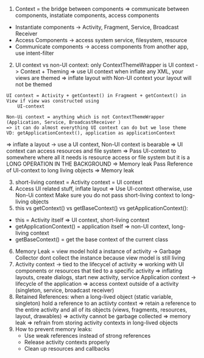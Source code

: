 1. Context = the bridge between components
=> communicate between components, instatiate components, access components
- Instantiate components -> Activity, Fragment, Service, Broadcast Receiver
- Access Components -> access system service, filesystem, resource
- Communicate components -> access components from another app, use intent-filter

2. UI context vs non-UI context:
only ContextThemeWrapper is UI context -> Context + Theming
=> use UI context when inflate any XML, your views are themed
=> inflate layout with Non-UI context your layout will not be themed

```
UI context = Activity + getContext() in Fragment + getContext() in View if view was constructed using
	UI-context

Non-Ui context = anything which is not ContextThemeWrapper (Application, Service, BroadcastReceiver	)
=> it can do almost everything UI context can do but we lose theme
VD: getApplicationContext(), application as applicationContext

```

=> inflate a layout -> use a UI context, Non-UI context is bearable
=> UI context can access resources and file system
=> Pass UI-context to somewhere where all it needs is resource access or file system but it is a LONG OPERATION IN THE BACKGROUND => Memory leak
Pass Reference of UI-context to long living  objects => Memory leak

3. short-living context = Activity context = UI context
4. Access UI related stuff, inflate layout => Use UI-context
otherwise, use Non-Ui context
Make sure you do not pass short-living context to long-living objects
5. this vs getContext() vs getBaseContext() vs getApplicationContext():
- this = Activity itself => UI context, short-living context
- getApplicationContext() = application itself => non-UI context, long-living context
- getBaseContext() = get the base context of the current class
6. Memory Leak = view model hold a instance of activity -> Garbage Collector dont collect the instance because
view model is still living
7. Activity context -> tied to the lifecycel of activity
=> working with UI components or resources that tied to a specific activity
=> inflating layouts, create dialogs, start new activity, service
Application context -> lifecycle of the application
=> access context outside of a activity (singleton, service, broadcast receiver)
8. Retained References:
when a long-lived object (static variable, singleton) hold a reference to an actiivty context
=> retain a reference to the entire activity and all of its objects (views, fragments, resources,
layout, drawables)
=> activity cannot be garbage collected => memory leak
=> refrain from storing activity contexts in long-lived objects
9. How to prevent memory leaks:
    - Use weak references instead of strong references
    - Release activity contexts properly
    - Clean up resources and callbacks